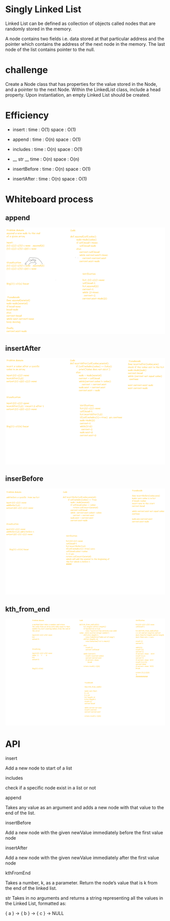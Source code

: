 # Singly Linked List


Linked List can be defined as collection of objects called nodes that are randomly stored in the memory.

A node contains two fields i.e. data stored at that particular address and the pointer which contains the address of the next node in the memory. The last node of the list contains pointer to the null.




# challenge

Create a Node class that has properties for the value stored in the Node, and a pointer to the next Node. Within the LinkedList class, include a head property. Upon instantiation, an empty Linked List should be created.

# Efficiency


- insert : time : O(1) space : O(1)

- append : time : O(n) space : O(1)

- includes : time : O(n) space : O(1)

- __ str __ time : O(n) space : O(n)

- insertBefore : time : O(n) space : O(1)

- insertAfter : time : O(n) space : O(1)


# Whiteboard process

## append

![](/images/append.png)


## insertAfter

![](/images/insertAfter.png)



## inserBefore

![](/images/insertBefore.png)


## kth_from_end
![](/images/kth_from_end.png)



# API

insert

Add a new node to start of a list

includes

check if a specific node exist in a list or not

append

Takes any value as an argument and adds a new node with that value to the end of the list.

insertBefore

Add a new node with the given newValue immediately before the first value node

insertAfter

Add a new node with the given newValue immediately after the first value node

kthFromEnd

Takes a number, k, as a parameter. Return the node’s value that is k from the end of the linked list.




str
Takes in no arguments and returns a string representing all the values in the Linked List, formatted as:

{ a } -> { b } -> { c } -> NULL